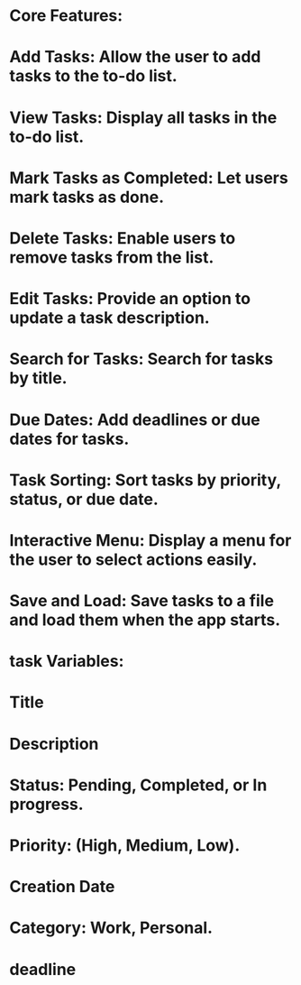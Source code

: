 # Core Features:
# Add Tasks: Allow the user to add tasks to the to-do list.
# View Tasks: Display all tasks in the to-do list.
# Mark Tasks as Completed: Let users mark tasks as done.
# Delete Tasks: Enable users to remove tasks from the list.
# Edit Tasks: Provide an option to update a task description.
# Search for Tasks: Search for tasks by title.
# Due Dates: Add deadlines or due dates for tasks.
# Task Sorting: Sort tasks by priority, status, or due date.
# Interactive Menu: Display a menu for the user to select actions easily.


# Save and Load: Save tasks to a file and load them when the app starts.


# task Variables:
#     Title
#     Description
#     Status: Pending, Completed, or In progress.
#     Priority: (High, Medium, Low).
#     Creation Date
#     Category:  Work, Personal.
#     deadline
